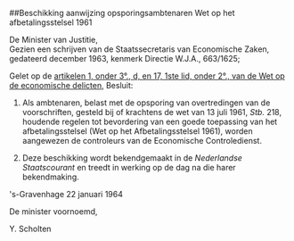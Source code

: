 <meta http-equiv='Content-Type' content='text/html; charset=utf-8' />

##Beschikking aanwijzing opsporingsambtenaren Wet op het afbetalingsstelsel 1961

De Minister van Justitie,  
Gezien een schrijven van de Staatssecretaris van Economische Zaken, gedateerd december 1963, kenmerk Directie W.J.A., 663/1625;

Gelet op de [artikelen 1, onder 3°., d, en 17, 1ste lid, onder 2°., van de Wet op de economische delicten](../../../../../../../../../../wet/wet/op/de/economische/delicten/BWBR0002063/README.md),
Besluit:    

1. Als ambtenaren, belast met de opsporing van overtredingen van de voorschriften, gesteld bij of krachtens de wet van 13 juli 1961, *Stb.* 218, houdende regelen tot bevordering van een goede toepassing van het afbetalingsstelsel (Wet op het Afbetalingsstelsel 1961), worden aangewezen de controleurs van de Economische Controledienst. 

2. Deze beschikking wordt bekendgemaakt in de *Nederlandse Staatscourant* en treedt in werking op de dag na die harer bekendmaking.     

's-Gravenhage 
22 januari 1964    

De 
minister voornoemd, 

Y. Scholten    

